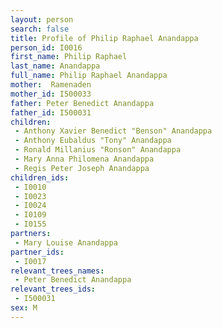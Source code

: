 ```yaml
---
layout: person
search: false
title: Profile of Philip Raphael Anandappa
person_id: I0016
first_name: Philip Raphael
last_name: Anandappa
full_name: Philip Raphael Anandappa
mother:  Ramenaden
mother_id: I500033
father: Peter Benedict Anandappa
father_id: I500031
children:
 - Anthony Xavier Benedict "Benson" Anandappa
 - Anthony Eubaldus "Tony" Anandappa
 - Ronald Millanius "Ronson" Anandappa
 - Mary Anna Philomena Anandappa
 - Regis Peter Joseph Anandappa
children_ids:
 - I0010
 - I0023
 - I0024
 - I0109
 - I0155
partners:
 - Mary Louise Anandappa
partner_ids:
 - I0017
relevant_trees_names:
 - Peter Benedict Anandappa
relevant_trees_ids:
 - I500031
sex: M
---
```


